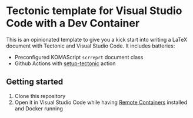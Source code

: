 # Tectonic template for Visual Studio Code with a Dev Container

This is an opinionated template to give you a kick start into writing a LaTeX document with Tectonic and Visual Studio Code. It includes batteries:

 - Preconfigured KOMAScript `scrreprt` document class
 - Github Actions with [setup-tectonic](https://github.com/WtfJoke/setup-tectonic) action

## Getting started
 1. Clone this repository
 1. Open it in Visual Studio Code while having [Remote Containers](https://marketplace.visualstudio.com/items?itemName=ms-vscode-remote.remote-containers) installed and Docker running